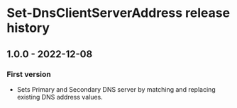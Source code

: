 # Set-DnsClientServerAddress release history

## 1.0.0 - 2022-12-08

### First version

* Sets Primary and Secondary DNS server by matching and replacing existing DNS address values.
